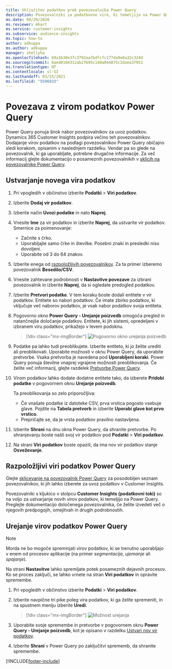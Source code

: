 ```yaml
---
title: Vključitev podatkov prek povezovalnika Power Query
description: Povezovalniki za podatkovne vire, ki temeljijo na Power Query.
ms.date: 09/29/2020
ms.reviewer: mhart
ms.service: customer-insights
ms.subservice: audience-insights
ms.topic: how-to
author: adkuppa
ms.author: adkuppa
manager: shellyha
ms.openlocfilehash: b9a1b30e37c3792aa7bdfcfc177da9e8a32c324d
ms.sourcegitcommit: bae40184312ab27b95c140a044875c2daea37951
ms.translationtype: HT
ms.contentlocale: sl-SI
ms.lasthandoff: 03/15/2021
ms.locfileid: "5596933"
---
```

# <a name="connect-to-a-power-query-data-source"></a>Povezava z virom podatkov Power Query

Power Query ponuja širok nabor povezovalnikov za uvoz podatkov. Dynamics 365 Customer Insights podpira večino teh povezovalnikov. Dodajanje virov podatkov na podlagi povezovalnikov Power Query običajno sledi korakom, opisanim v naslednjem razdelku. Vendar pa so glede na povezovalnik, ki ga uporabljate, potrebne drugačne informacije. Za več informacij glejte dokumentacijo o posameznih povezovalnikih v [sklicih na povezovalnike Power Query](/power-query/connectors/).

## <a name="create-a-new-data-source"></a>Ustvarjanje novega vira podatkov

1. Pri vpogledih v občinstvo izberite **Podatki** > **Viri podatkov**.

1. Izberite **Dodaj vir podatkov**.

1. Izberite način **Uvozi podatke** in nato **Naprej**.

1. Vnesite **Ime** za vir podatkov in izberite **Naprej**, da ustvarite vir podatkov. Smernice za poimenovanje: 
   - Začnite s črko.
   - Uporabljajte samo črke in številke. Posebni znaki in presledki niso dovoljeni.
   - Uporabite od 3 do 64 znakov.

1. Izberite enega od [razpoložljivih povezovalnikov](#available-power-query-data-sources). Za ta primer izberemo povezovalnik **Besedilo/CSV**.

1. Vnesite zahtevane podrobnosti v **Nastavitve povezave** za izbrani povezovalnik in izberite **Naprej**, da si ogledate predogled podatkov.

1. Izberite **Pretvori podatke**. V tem koraku boste dodali entitete v vir podatkov. Entitete so nabori podatkov. Če imate zbirko podatkov, ki vključuje več naborov podatkov, je vsak nabor podatkov svoja entiteta.

1. Pogovorno okno **Power Query - Urejanje poizvedb** omogoča pregled in natančnejše določanje podatkov. Entitete, ki jih sistemi, opredeljeni v izbranem viru podatkov, prikažejo v levem podoknu.

   > [!div class="mx-imgBorder"]
   > ![Pogovorno okno urejanja poizvedb](media/data-manager-configure-edit-queries.png "Pogovorno okno urejanja poizvedb")

1. Podatke pa lahko tudi preoblikujete. Izberite entiteto, ki jo želite urediti ali preoblikovati. Uporabite možnosti v oknu Power Query, da uporabite pretvorbe. Vsaka pretvorba je navedena pod **Uporabljeni koraki**. Power Query ponuja številne vnaprej vgrajene možnosti preoblikovanja. Če želite več informacij, glejte razdelek [Pretvorbe Power Query](/power-query/power-query-what-is-power-query#transformations).

1. Virom podatkov lahko dodate dodatne entitete tako, da izberete **Pridobi podatke** v pogovornem oknu **Urejanje poizvedb**.

   Ta preoblikovanja so zelo priporočljiva:

   - Če vnašate podatke iz datoteke CSV, prva vrstica pogosto vsebuje glave. Pojdite na **Tabela pretvorb** in izberite **Uporabi glave kot prvo vrstico**.
   - Prepričajte se, da je vrsta podatkov pravilno nastavljena.

1. Izberite **Shrani** na dnu okna Power Query, da shranite pretvorbe. Po shranjevanju boste našli svoj vir podatkov pod **Podatki** > **Viri podatkov**.

1. Na strani **Viri podatkov** boste opazili, da ima nov vir podatkov stanje **Osveževanje**.

## <a name="available-power-query-data-sources"></a>Razpoložljivi viri podatkov Power Query

Glejte [sklicevanje na povezovalnik Power Query](/power-query/connectors/) za posodobljen seznam povezovalnikov, ki jih lahko izberete za uvoz podatkov v Customer Insights. 

Povezovalniki s kljukico v stolpcu **Customer Insights (podatkovni toki)** so na voljo za ustvarjanje novih virov podatkov, ki temeljijo na Power Query. Preglejte dokumentacijo določenega povezovalnika, če želite izvedeti več o njegovih predpogojih, omejitvah in drugih podrobnostih.

## <a name="edit-power-query-data-sources"></a>Urejanje virov podatkov Power Query

> [!NOTE]
> Morda ne bo mogoče spreminjati virov podatkov, ki se trenutno uporabljajo v enem od procesov aplikacije (na primer *segmentacija*, *ujemanje* ali *spajanje*). 
>
> Na strani **Nastavitve** lahko spremljate potek posameznih dejavnih procesov. Ko se proces zaključi, se lahko vrnete na stran **Viri podatkov** in opravite spremembe.

1. Pri vpogledih v občinstvo izberite **Podatki** > **Viri podatkov**.

2. Izberite navpične tri pike poleg vira podatkov, ki ga želite spremeniti, in na spustnem meniju izberite **Uredi**.

   > [!div class="mx-imgBorder"]
   > ![Možnost urejanja](media/edit-option-data-sources.png "Možnost urejanja")

3. Uporabite svoje spremembe in pretvorbe v pogovornem oknu **Power Query - Urejanje poizvedb**, kot je opisano v razdelku [Ustvari nov vir podatkov](#create-a-new-data-source).

4. Izberite **Shrani** v Power Query po zaključitvi sprememb, da shranite spremembe.


[!INCLUDE[footer-include](../includes/footer-banner.md)]